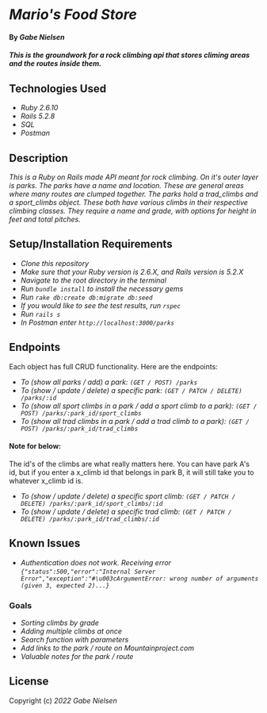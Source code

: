# _Mario's Food Store_

#### By _**Gabe Nielsen**_

#### _This is the groundwork for a rock climbing api that stores climing areas and the routes inside them._

## Technologies Used

- _Ruby 2.6.10_
- _Rails 5.2.8_
- _SQL_
- _Postman_

## Description

_This is a Ruby on Rails made API meant for rock climbing. On it's outer layer is parks. The parks have a name and location. These are general areas where many routes are clumped together. The parks hold a trad_climbs and a sport_climbs object. These both have various climbs in their respective climbing classes. They require a name and grade, with options for height in feet and total pitches._

## Setup/Installation Requirements

- _Clone this repository_
- _Make sure that your Ruby version is 2.6.X, and Rails version is 5.2.X_
- _Navigate to the root directory in the terminal_
- _Run `bundle install` to install the necessary gems_
- _Run `rake db:create db:migrate db:seed`_
- _If you would like to see the test results, run `rspec`_
- _Run `rails s`_
- _In Postman enter `http://localhost:3000/parks`_

## Endpoints

Each object has full CRUD functionality. Here are the endpoints:

- _To (show all parks / add) a park: `(GET / POST) /parks`_
- _To (show / update / delete) a specific park: `(GET / PATCH / DELETE) /parks/:id`_
- _To (show all sport climbs in a park / add a sport climb to a park): `(GET / POST) /parks/:park_id/sport_climbs`_
- _To (show all trad climbs in a park / add a trad climb to a park): `(GET / POST) /parks/:park_id/trad_climbs`_

#### Note for below:

The id's of the climbs are what really matters here. You can have park A's id, but if you enter a x_climb id that belongs in park B, it will still take you to whatever x_climb id is.

- _To (show / update / delete) a specific sport climb: `(GET / PATCH / DELETE) /parks/:park_id/sport_climbs/:id`_
- _To (show / update / delete) a specific trad climb: `(GET / PATCH / DELETE) /parks/:park_id/trad_climbs/:id`_

## Known Issues

- _Authentication does not work. Receiving error `{"status":500,"error":"Internal Server Error","exception":"#\u003cArgumentError: wrong number of arguments (given 3, expected 2)...}`_

### Goals

- _Sorting climbs by grade_
- _Adding multiple climbs at once_
- _Search function with parameters_
- _Add links to the park / route on Mountainproject.com_
- _Valuable notes for the park / route_

## License

Copyright (c) _2022_ _Gabe Nielsen_
